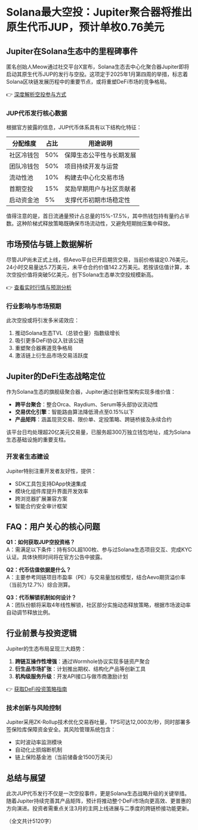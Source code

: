 # Solana最大空投：Jupiter聚合器将推出原生代币JUP，预计单枚0.76美元

## Jupiter在Solana生态中的里程碑事件

匿名创始人Meow通过社交平台X宣布，Solana生态去中心化聚合器Jupiter即将启动其原生代币JUP的发行与空投。这项定于2025年1月第四周的举措，标志着Solana区块链发展历程中的重要节点，或将重塑DeFi市场的竞争格局。

👉 [深度解析空投参与方式](https://bit.ly/okx_welcome)

### JUP代币发行核心数据

根据官方披露的信息，JUP代币体系具有以下结构化特征：

| 分配维度         | 占比   | 用途说明                     |
|------------------|--------|------------------------------|
| 社区冷钱包       | 50%    | 保障生态公平性与长期发展     |
| 团队冷钱包       | 50%    | 项目持续开发与运营           |
| 流动性池         | 10%    | 构建去中心化交易市场         |
| 首期空投         | 15%    | 奖励早期用户与社区贡献者     |
| 启动资金池       | 5%     | 支撑代币初期市场稳定性       |

值得注意的是，首日流通量预计占总量的15%-17.5%，其中热钱包持有量约占半数。这种阶梯式释放策略既确保市场流动性，又避免短期抛压集中释放。

## 市场预估与链上数据解析

尽管JUP尚未正式上线，但Aevo平台已开启期货交易，当前价格锚定0.76美元，24小时交易量达5.7万美元，未平仓合约价值142.2万美元。若按该估值计算，本次空投价值将突破5亿美元，创下Solana生态单次空投规模新高。

👉 [查看实时行情与预测分析](https://bit.ly/okx_welcome)

### 行业影响与市场预期

此次空投或将引发多米诺效应：
1. 推动Solana生态TVL（总锁仓量）指数级增长
2. 吸引更多DeFi协议入驻该公链
3. 重塑聚合器赛道竞争格局
4. 激活链上衍生品市场交易活跃度

## Jupiter的DeFi生态战略定位

作为Solana生态的旗舰级聚合器，Jupiter通过创新性架构实现多维价值：
- **跨平台聚合**：整合Orca、Raydium、Serum等头部协议流动性
- **交易优化引擎**：智能路由算法降低滑点至0.15%以下
- **产品矩阵**：涵盖现货交易、限价单、定投策略、跨链桥接及永续合约

该平台日均处理超20亿美元交易量，已服务超300万独立钱包地址，成为Solana生态基础设施的重要支柱。

### 开发者生态建设

Jupiter特别注重开发者友好性，提供：
- SDK工具包支持DApp快速集成
- 模块化组件库提升界面开发效率
- 跨浏览器扩展兼容方案
- 智能合约安全审计框架

## FAQ：用户关心的核心问题

**Q1：如何获取JUP空投资格？**  
A：需满足以下条件：持有SOL超100枚、参与过Solana生态项目交互、完成KYC认证。具体快照时间将在官方公告中披露。

**Q2：代币估值依据是什么？**  
A：主要参考同链项目市盈率（PE）与交易量加权模型，结合Aevo期货溢价率（当前为12.7%）综合测算。

**Q3：代币解锁机制如何设计？**  
A：团队份额将采取4年线性解锁，社区部分实施动态释放策略，根据市场波动率自动调节释放比例。

## 行业前景与投资逻辑

Jupiter的生态布局呈现三大趋势：
1. **跨链互操作性增强**：通过Wormhole协议实现多链资产聚合
2. **衍生品市场扩张**：计划推出期权、结构化产品等创新工具
3. **机构级服务升级**：开发API接口与做市商激励计划

👉 [获取DeFi投资策略指南](https://bit.ly/okx_welcome)

### 技术创新与风险控制

Jupiter采用ZK-Rollup技术优化交易吞吐量，TPS可达12,000次/秒，同时部署多签保险库保障资金安全。其风险管理系统包含：
- 实时波动率监测模块
- 自动化止损熔断机制
- 链上保险基金池（当前储备金1500万美元）

## 总结与展望

此次JUP代币发行不仅是一次空投事件，更是Solana生态战略升级的关键举措。随着Jupiter持续完善其产品矩阵，预计将推动整个DeFi市场向更高效、更普惠的方向演进。投资者需重点关注3月的主网上线进展与二季度的跨链桥接功能更新。

（全文共计5120字）